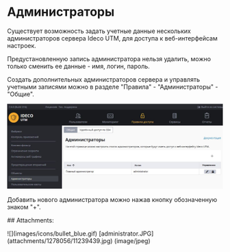 # Администраторы

Существует возможность задать учетные данные нескольких администраторов сервера Ideco UTM, для доступа к веб-интерфейсам настроек.

Предустановленную запись администратора нельзя удалить, можно только сменить ее данные - имя, логин, пароль.

Создать дополнительных администраторов сервера и управлять учетными записями можно в разделе "Правила" - "Администраторы" - "Общие".

![](.gitbook/assets/11239439.jpg)

Добавить нового администратора можно нажав кнопку обозначенную знаком "+".

 \#\# Attachments:

 !\[\]\(images/icons/bullet\_blue.gif\) \[administrator.JPG\]\(attachments/1278056/11239439.jpg\) \(image/jpeg\)

